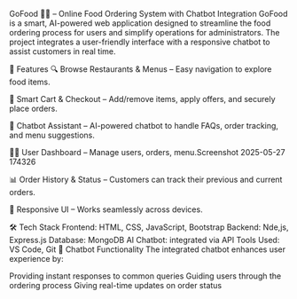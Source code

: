 GoFood 🍔🍕 – Online Food Ordering System with Chatbot Integration
GoFood is a smart, AI-powered web application designed to streamline the food ordering process for users and simplify operations for administrators. The project integrates a user-friendly interface with a responsive chatbot to assist customers in real time.

🚀 Features
🔍 Browse Restaurants & Menus – Easy navigation to explore food items.

🛒 Smart Cart & Checkout – Add/remove items, apply offers, and securely place orders.

🤖 Chatbot Assistant – AI-powered chatbot to handle FAQs, order tracking, and menu suggestions.

👨‍💼 User Dashboard – Manage users, orders, menu.Screenshot 2025-05-27 174326

📊 Order History & Status – Customers can track their previous and current orders.

📱 Responsive UI – Works seamlessly across devices.

🛠️ Tech Stack
Frontend: HTML, CSS, JavaScript, Bootstrap
Backend: Nde,js, Express.js
Database: MongoDB
AI Chatbot: integrated via API
Tools Used: VS Code, Git
🧠 Chatbot Functionality
The integrated chatbot enhances user experience by:

Providing instant responses to common queries
Guiding users through the ordering process
Giving real-time updates on order status
